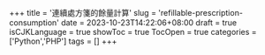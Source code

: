 +++
title = '連續處方箋的餘量計算'
slug = 'refillable-prescription-consumption'
date = 2023-10-23T14:22:06+08:00
draft = true
isCJKLanguage = true
showToc = true
TocOpen = true
categories = ['Python','PHP']
tags = []
+++
